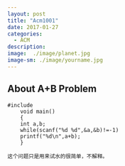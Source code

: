 ```yaml
---
layout: post
title: "Acm1001"
date: 2017-01-27
categories:
  - ACM
description: 
image:  ./image/planet.jpg
image-sm: ./image/yourname.jpg
---
```


## About A+B Problem


<pre><code>#include <stdio.h> 
    void main()
    {
    int a,b;
    while(scanf("%d %d",&a,&b)!=-1)
    printf("%d\n",a+b);
    }

这个问题只是用来试水的很简单，不解释。
